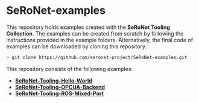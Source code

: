 # SeRoNet-examples

This repository holds examples created with the **SeRoNet Tooling Collection**. The examples can be created from scratch by following the instructions provided in the example folders. Alternatively, the final code of examples can be downloaded by cloning this repository:

```bash
> git clone https://github.com/seronet-project/SeRoNet-examples.git
```

This repository consists of the following examples:

* **[SeRoNet-Tooling-Hello-World](SeRoNet-Tooling-Hello-World)**
* **[SeRoNet-Tooling-OPCUA-Backend](SeRoNet-Tooling-OPCUA-Backend)**
* **[SeRoNet-Tooling-ROS-Mixed-Port](SeRoNet-Tooling-ROS-Mixed-Port)**

